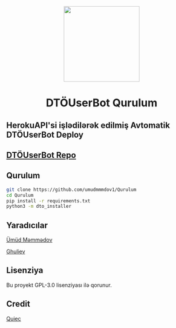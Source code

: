 <div align="center">
  <img src="https://i.imgyukle.com/2020/11/17/TYuenv.jpg" width="200" height="200">
  <h1>DTÖUserBot Qurulum</h1>
</div>

## HerokuAPI'si işlədilərək edilmiş Avtomatik DTÖUserBot Deploy

## [DTÖUserBot Repo](https://github.com/umudmmmdov1/DTOUserBot)

## Qurulum
```sh
git clone https://github.com/umudmmmdov1/Qurulum
cd Qurulum
pip install -r requirements.txt
python3 -m dto_installer
```

## Yaradıcılar

[Ümüd Məmmədov](https://t.me/umudmmmdov1)

[Ghuliev](https://t.me/Ghuliev)

## Lisenziya
Bu proyekt GPL-3.0 lisenziyası ilə qorunur.

## Credit

[Quiec](https://ithub.com/quiec/)
